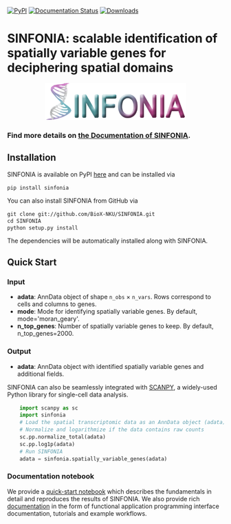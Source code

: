 [![PyPI](https://img.shields.io/pypi/v/sinfonia.svg)](https://pypi.org/project/sinfonia)
[![Documentation Status](https://readthedocs.org/projects/sinfonia-svg/badge/?version=latest)](https://sinfonia-svg.readthedocs.io/en/latest/?badge=stable)
[![Downloads](https://pepy.tech/badge/sinfonia)](https://pepy.tech/project/sinfonia)
# SINFONIA: scalable identification of spatially variable genes for deciphering spatial domains

<div align=center>
<img src = "docs/source/logo.png" width = 65% height = 65%>
</div>  

### Find more details on [the Documentation of SINFONIA](https://sinfonia-svg.readthedocs.io/en/latest/index.html).

## Installation
SINFONIA is available on PyPI [here](https://pypi.org/project/sinfonia/) and can be installed via

```
pip install sinfonia
```

You can also install SINFONIA from GitHub via
```
git clone git://github.com/BioX-NKU/SINFONIA.git
cd SINFONIA
python setup.py install
```
The dependencies will be automatically installed along with SINFONIA.


## Quick Start

### Input

* **adata**:       AnnData object of shape `n_obs` × `n_vars`. Rows correspond to cells and columns to genes.
* **mode**:        Mode for identifying spatially variable genes. By default, mode='moran_geary'.
* **n_top_genes**: Number of spatially variable genes to keep. By default, n_top_genes=2000.

### Output

* **adata**:       AnnData object with identified spatially variable genes and additional fields.

SINFONIA can also be seamlessly integrated with [SCANPY](https://scanpy.readthedocs.io/en/stable/), a widely-used Python library for single-cell data analysis.
```python
	import scanpy as sc
	import sinfonia
	# Load the spatial transcriptomic data as an AnnData object (adata)
	# Normalize and logarithmize if the data contains raw counts
	sc.pp.normalize_total(adata)
	sc.pp.log1p(adata)
	# Run SINFONIA
	adata = sinfonia.spatially_variable_genes(adata)
```
### Documentation notebook
We provide a [quick-start notebook](https://github.com/BioX-NKU/SINFONIA/blob/main/docs/source/10X_DLPFC_151507.ipynb) which describes the fundamentals in detail and reproduces the results of SINFONIA. We also provide rich [documentation](https://sinfonia-svg.readthedocs.io/en/latest/index.html) in the form of functional application programming interface documentation, tutorials and example workflows. 

